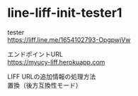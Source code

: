 # line-liff-init-tester1

tester  
https://liff.line.me/1654102793-OpgpwjVw  
  
エンドポイントURL  
https://myucy-liff.herokuapp.com  
  
LIFF URLの追加情報の処理方法  
置換（後方互換性モード）  
    
